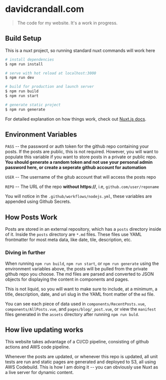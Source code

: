 # davidcrandall.com

> The code for my website. It's a work in progress.

## Build Setup
This is a nuxt project, so running standard nuxt commands will work here
``` bash
# install dependencies
$ npm run install

# serve with hot reload at localhost:3000
$ npm run dev

# build for production and launch server
$ npm run build
$ npm run start

# generate static project
$ npm run generate
```

For detailed explanation on how things work, check out [Nuxt.js docs](https://nuxtjs.org).

## Environment Variables
`PASS` -- the password or auth token for the github repo containing your posts. If the posts are public, this is not required. However, you will want to populate this variable if you want to store posts in a private or public repo. **You should generate a random token and not use your personal admin password here, or create a seperate github account for automation**

`USER` -- The username of the gitub account that will access the posts repo

`REPO` -- The URL of the repo **without https://**, i.e, `github.com/user/reponame`

You will notice in the `.github/workflows/nodejs.yml`, these variables are appended using Github Secrets.

## How Posts Work

Posts are stored in an external repository, which has a `posts` directory inside of it. 
Inside the `posts` directory are `*.md` files. These files use YAML frontmatter for most meta data, like date, tile, description, etc.

### Diving in further

When running `npm run build`, `npm run start`, or `npm run generate` using the environment variables above, the posts will be pulled from the private github repo you choose. The md files are parsed and converted to JSON objects for displaying the content in components and pages.

This is not liquid, so you will want to make sure to include, at a minimum, a title, description, date, and uri slug in the YAML front matter of the `md` file.

You can see each piece of data used in `components/RecentPosts.vue`, `components/AllPosts.vue`, and `pages/blog/_post.vue`, or view the `manifest` files generated in the `assets` directory after running `npm run buld`.

## How live updating works
This website takes advantage of a CI/CD pipeline, consisting of github actions and AWS code pipeline.

Whenever the posts are updated, or whenever this repo is updated, all unit tests are run and static pages are generated and deployed to S3, all using AWS Codebuild.
This is how I am doing it -- you can obviously use Nuxt as a live server for dynamic content.
